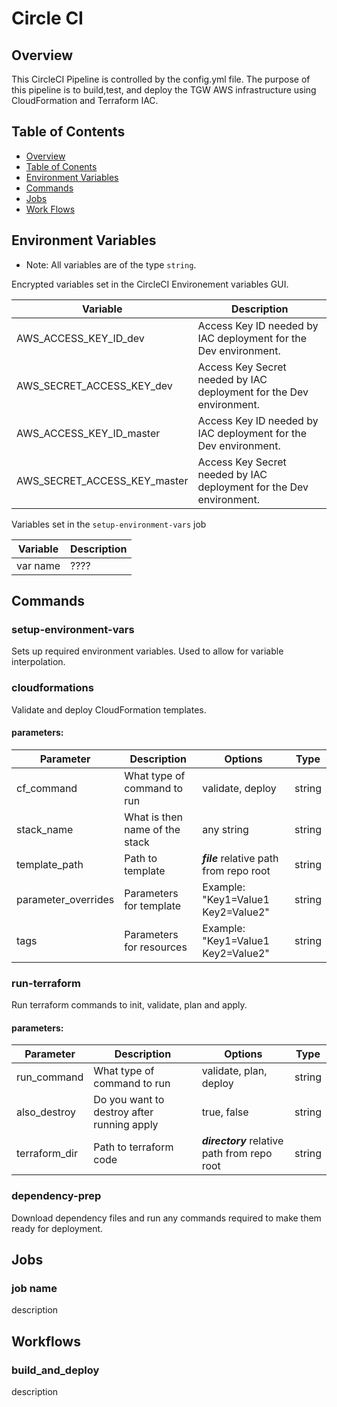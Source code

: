 # Circle CI 

## Overview <a name="s1"></a>

This CircleCI Pipeline is controlled by the config.yml file.
The purpose of this pipeline is to build,test, and deploy the TGW AWS infrastructure using CloudFormation and Terraform IAC.

## Table of Contents <a name="s2"></a> 

* [Overview](#s1)
* [Table of Conents](#s2)
* [Environment Variables](#s3)
* [Commands](#s3.1)
* [Jobs](#s4)
* [Work Flows](#s5)


## Environment Variables <a name="s3"></a>

* Note: All variables are of the type `string`.

Encrypted variables set in the CircleCI Environement variables GUI.

| Variable    |  Description    | 
|---        |---              | 
| AWS_ACCESS_KEY_ID_dev | Access Key ID needed by IAC deployment for the Dev environment. | 
| AWS_SECRET_ACCESS_KEY_dev |  Access Key Secret needed by IAC deployment for the Dev environment.  |  
| AWS_ACCESS_KEY_ID_master | Access Key ID needed by IAC deployment for the Dev environment. | 
| AWS_SECRET_ACCESS_KEY_master |  Access Key Secret needed by IAC deployment for the Dev environment.  |  


Variables set in the `setup-environment-vars` job

| Variable    |  Description    | 
|---        |---              | 
| var name | ????| 



## Commands <a name="s3.1"></a>

### setup-environment-vars

Sets up required environment variables.  Used to allow for variable interpolation.
  
### cloudformations

Validate and deploy CloudFormation templates.

#### parameters:
| Parameter   |  Description    | Options | Type | 
|---        |---              |---   |---  | 
| cf_command | What type of command to run | validate, deploy  | string |
| stack_name | What is then name of the stack | any string | string | 
| template_path | Path to template | ***file*** relative path from repo root | string |                                
| parameter_overrides | Parameters for template |  Example: "Key1=Value1 Key2=Value2" | string |
| tags | Parameters for resources |  Example: "Key1=Value1 Key2=Value2" | string |


### run-terraform

Run terraform commands to init, validate, plan and apply.

#### parameters:
| Parameter   |  Description    | Options | Type | 
|---        |---              |---   |---  | 
| run_command | What type of command to run | validate, plan, deploy  | string |
| also_destroy | Do you want to destroy after running apply | true, false | string | 
| terraform_dir | Path to terraform code | ***directory*** relative path from repo root | string |                               


### dependency-prep

Download dependency files and run any commands required to make them ready for deployment.



## Jobs <a name="s4"></a>


### job name

description

## Workflows <a name="s5"></a>


### build_and_deploy

description
